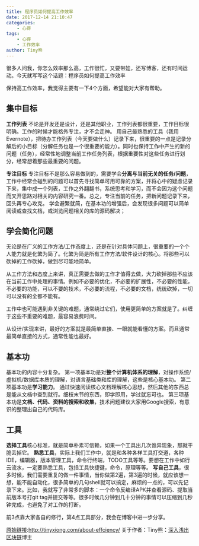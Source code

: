 ```yaml
---
title: 程序员如何提高工作效率
date: 2017-12-14 21:10:47
categories: 
    - 心得
tags: 
    - 心得
    - 工作效率
author: Tiny熊
---
```


很多人问我，你怎么效率那么高，工作很忙，又要带娃，还写博客，还有时间运动。今天就写写这个话题：程序员如何提高工作效率

<!-- more -->

保持高工作效率，我觉得主要有一下4个方面，希望能对大家有帮助。

## 集中目标

**工作列表**
不论是开发还是设计，还是其他职业，工作列表都很重要，工作目标很明确。工作的时候才能格外专注，才不会走神。
用自己最熟悉的工具（我用Evernote），把待办工作列表（今天要做什么）记录下来，很重要的一点是记录分解后的小目标（分解任务也是一个很重要的能力）。同时也保持工作中产生的新的问题（任务），经常性地调整当前工作任务列表，根据重要性对这些任务进行划分，经常想着那些最重要的问题。


**专注目标**
专注目标不是那么容易做到的，需要学会**分离与当前无关的任务/问题**，工作中经常会碰到的问题可以首先寻找简单可用可靠的方案，并将心中的疑虑记录下来，集中成一个列表，工作之外翻翻书，系统思考和学习，而不会因为这个问题而叉开思路对相关的内容研究一番。总之，专注当前的任务，把新问题记录下来，回头再专心攻克。
学会避繁就简，在基本功的增强后，会发现很多问题可以简单阅读或查找文档，或浏览问题相关的库的源码解决；

## 学会简化问题

无论是在广义的工作方法/工作态度上，还是在针对具体问题上，很重要的一个个人能力就是化繁为简了。化繁为简是所有工作方法/软件设计的核心。将那些可以砍掉的工作砍掉，做到尽可能地简单。

从工作方法和态度上来讲，真正需要去做的工作才值得去做，大力砍掉那些不应该在当前工作中处理的事情。例如不必要的优化，不必要的扩展性，不必要的性能，不必要的功能，可以不要的技术，不必要的流程，不必要的文档，统统砍掉，一切可以没有的全都不能有。

工作中也可能遇到非关键的难题，通常绕过它们，使用更简单的方案就是了。纠缠于这些不重要的难题，最容易浪费时间。

从设计/实现来讲，最好的方案就是最简单直接、一眼就能看懂的方案。而且通常最简单直接的方式，通常性能也最好。


## 基本功

基本功的内容十分复杂。
第一项基本功是对**整个计算机体系的理解**，对操作系统/虚拟机/数据库本质的理解，对语言基础类和库的理解，这些是核心基本功。
第二项基本功是**学习能力**。 通过快速阅读核心文档理解核心思想，然后其他的东西总是能从文档中查到就行。细枝末节的东西，即学即用，学过就忘可也。
第三项基本功是**文档、代码、资料的搜索和收集**，技术问题建议大家用Google搜索，有意识的整理出自己的代码库。


## 工具

**选择工具**核心标准，就是简单朴素可信赖，如果一个工具出几次诡异现象，那就干脆丢掉它。
**熟悉工具**，实际上我们工作中，就是和各种各样工具打交道，各种IDE，编辑器，版本管理工具，命令行终端，TODO工具等等。要想在工作中如行云流水，一定要熟悉工具，包括工具快捷键，命令，原理等等。
**写自己工具**，很多时候，我们需要重复的做一件事情，当你做第2遍，第3遍的时候，就应该想一想，能不能自动化，很多简单的几句shell就可以搞定，麻烦的一点的，可以先记录下来。比如，我就写了非常多的脚本：一个命令反编译APK并查看源码、提取当前版本号打git tag并提交等等。很多时候几分钟到几十分钟的事情可以压缩到几秒钟完成，也避免了对工作的打断。


前3点靠大家各自的修行，第4点工具部分，我会在博客中进一步分享。

[原始链接](http://tinyxiong.com/about-effciency/):http://tinyxiong.com/about-effciency/
关于作者：Tiny熊：[深入浅出区块链](https://learnblockchain.cn)博主
